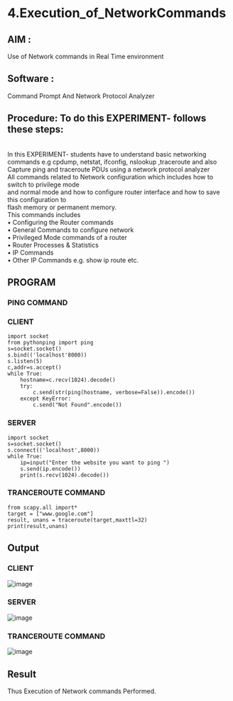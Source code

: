 # 4.Execution_of_NetworkCommands
## AIM :
Use of Network commands in Real Time environment
## Software :
Command Prompt And Network Protocol Analyzer
## Procedure: To do this EXPERIMENT- follows these steps:
<BR>
In this EXPERIMENT- students have to understand basic networking commands e.g cpdump, netstat, ifconfig, nslookup ,traceroute and also Capture ping and traceroute PDUs using a network protocol analyzer 
<BR>
All commands related to Network configuration which includes how to switch to privilege mode
<BR>
and normal mode and how to configure router interface and how to save this configuration to
<BR>
flash memory or permanent memory.
<BR>
This commands includes
<BR>
• Configuring the Router commands
<BR>
• General Commands to configure network
<BR>
• Privileged Mode commands of a router 
<BR>
• Router Processes & Statistics
<BR>
• IP Commands
<BR>
• Other IP Commands e.g. show ip route etc.
<BR>

## PROGRAM
### PING COMMAND
### CLIENT
```
import socket 
from pythonping import ping 
s=socket.socket() 
s.bind(('localhost'8000)) 
s.listen(5) 
c,addr=s.accept() 
while True: 
    hostname=c.recv(1024).decode() 
    try: 
        c.send(str(ping(hostname, verbose=False)).encode()) 
    except KeyError: 
        c.send("Not Found".encode())
```
### SERVER
```
import socket 
s=socket.socket() 
s.connect(('localhost',8000)) 
while True: 
    ip=input("Enter the website you want to ping ") 
    s.send(ip.encode()) 
    print(s.recv(1024).decode())
```
### TRANCEROUTE COMMAND
```
from scapy.all import* 
target = ["www.google.com"] 
result, unans = traceroute(target,maxttl=32) 
print(result,unans)
```
## Output
### CLIENT
![image](https://github.com/23004205/4.Execution_of_NetworkCommends/assets/138971114/d4012c35-9f3a-48a4-8338-01a03a0bf810)
### SERVER
![image](https://github.com/23004205/4.Execution_of_NetworkCommends/assets/138971114/41a703f5-1cd5-42fe-a821-d1533f4820ef)
### TRANCEROUTE COMMAND
![image](https://github.com/23004205/4.Execution_of_NetworkCommends/assets/138971114/ed1e8d7d-22d4-400f-b102-fefe2c182e45)

## Result
Thus Execution of Network commands Performed.

